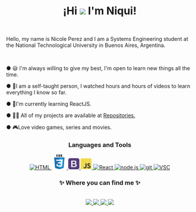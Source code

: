 <h1 align="center">¡Hi <img src="https://media.giphy.com/media/hvRJCLFzcasrR4ia7z/giphy.gif" width="30px"> I'm Niqui!</h1>
<br>
<p> Hello, my name is Nicole Perez and I am a Systems Engineering student at the National Technological University in Buenos Aires, Argentina. </p>
<br>
<p align="start">● 😃 I'm always willing to give my best, I'm open to learn new things all the time. </b></p>
<p align="start">● 👐I am a self-taught person, I watched hours and hours of videos to learn everything I know so far. </b></p>
<p align="start">● 🌱I'm currently learning ReactJS. </b></p>
<p align="start">● 👨‍💻 All of my projects are available at <a href="https://github.com/NiquiSteffi?tab=repositories" target="_blank">Repositories.</a></p>
<p align="start">● 🎮Love video games, series and movies. </b></p>
  
<h3 align="center">Languages and Tools</h3>

<p align="center"> 
  <a href="https://www.w3.org/html/" target="_blank"> 
    <img src="https://cdn.svgporn.com/logos/html-5.svg" alt="HTML" width="30"/>
  </a>
  <a href="https://www.w3schools.com/css/" target="_blank"> 
    <img src="https://raw.githubusercontent.com/devicons/devicon/master/icons/css3/css3-original-wordmark.svg" alt="css3" width="40" height="40"/> 
  </a>
  <a href="https://getbootstrap.com/" target="_blank"> 
    <img src="https://raw.githubusercontent.com/github/explore/80688e429a7d4ef2fca1e82350fe8e3517d3494d/topics/bootstrap/bootstrap.png" alt="Bootstrap" width="30">
  </a>
  <a href="https://developer.mozilla.org/en-US/docs/Web/JavaScript" target="_blank"> 
    <img src="https://raw.githubusercontent.com/devicons/devicon/master/icons/javascript/javascript-original.svg" alt="javascript" width="30"/>   
  </a>
  <a href="https://reactjs.org/" target="_blank" rel="noreferrer"> 
    <img src="https://cdn4.iconfinder.com/data/icons/logos-3/600/React.js_logo-512.png" alt="React" width="30">
  </a>    
  <a href="https://nodejs.org/es/" target="_blank"> 
    <img src="https://cdn.pixabay.com/photo/2015/04/23/17/41/node-js-736399_960_720.png" alt="node.js" width="30"/>
  </a>
  <a href="https://git-scm.com/" target="_blank"> 
    <img src="https://www.vectorlogo.zone/logos/git-scm/git-scm-icon.svg" alt="git" width="30" height="30"/>
  </a>
  <a href="https://code.visualstudio.com/" target="_blank"> 
    <img src="https://cdn.svgporn.com/logos/visual-studio-code.svg" alt="VSC" width="30">
  </a>
<p align="center">
 
 <h3 align="center">✨ Where you can find me ✨</h3>
 
 <p align="center">
  <br/>
  <a href="https://www.linkedin.com/in/niquisteffi/">
    <img src="https://img.shields.io/badge/LinkedIn-%230077B5.svg?&style=flat-square&logo=linkedin&logoColor=white">
  </a>
  
  <a href="https://github.com/NiquiSteffi">
    <img src="https://img.shields.io/badge/Github-%230A0A0A.svg?&style=flat-square&logo=Github&logoColor=white">  
  </a>
 
  <a href="https://www.instagram.com/niqisteffi/">
    <img src="https://img.shields.io/badge/Instagram-%23E4405F.svg?&style=flat-square&logo=instagram&logoColor=white">
  </a>

  <a href="https://twitter.com/NiquiSteffi">
    <img src="https://img.shields.io/badge/twitter-%230077D4.svg?&style=flat-square&logo=twitter&logoColor=white">
  </a>
</p>


<!--
**NiquiSteffi/NiquiSteffi** is a ✨ _special_ ✨ repository because its `README.md` (this file) appears on your GitHub profile.

Here are some ideas to get you started:

- 🔭 I’m currently working on ...
- 🌱 I’m currently learning ...
- 👯 I’m looking to collaborate on ...
- 🤔 I’m looking for help with ...
- 💬 Ask me about ...
- 📫 How to reach me: ...
- 😄 Pronouns: ...
- ⚡ Fun fact: ...
-->
